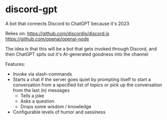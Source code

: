 # discord-gpt
A bot that connects Discord to ChatGPT because it's 2023

Relies on:
https://github.com/discordjs/discord.js
https://github.com/openai/openai-node

The idea is that this will be a bot that gets invoked through Discord, and then ChatGPT spits out it's AI-generated goodness into the channel

Features:
- Invoke via slash-commands
- Starts a chat if the server goes quiet by prompting itself to start a conversation from a specified list of topics or pick up the conversation from the last (n) messages 
  - Tells a joke
  - Asks a question
  - Drops some wisdom / knowledge
- Configurable levels of humor and sassiness

